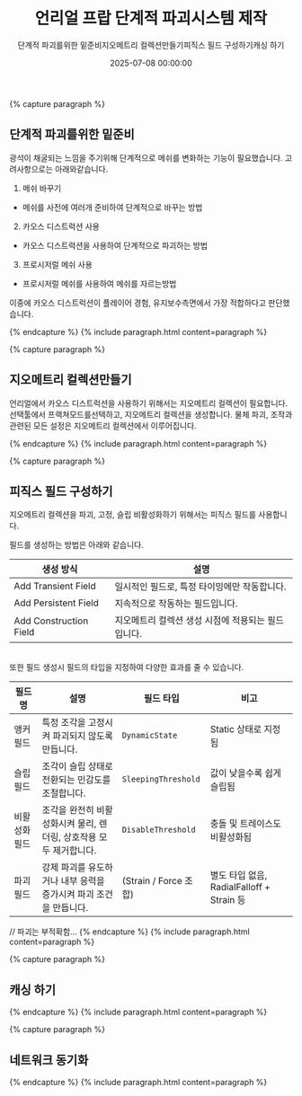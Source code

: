 ﻿---
title: "언리얼 프랍 단계적 파괴시스템 제작"
date: 2025-07-08 00:00:00
layout: post
image: "images/Image.png"
subtitle: 
 - "단계적 파괴를위한 밑준비"
 - "지오메트리 컬렉션만들기"
 - "피직스 필드 구성하기"
 - "캐싱 하기"
description: "?에 대하여 이야기합니다."
order: 9950
AutoContents: true
---


{% capture paragraph %}
## **단계적 파괴를위한 밑준비**
광석이 채굴되는 느낌을 주기위해 단계적으로 메쉬를 변화하는 기능이 필요했습니다.
고려사항으로는 아래와같습니다.
1. 메쉬 바꾸기 
 - 메쉬를 사전에 여러개 준비하여 단계적으로 바꾸는 방법
2. 카오스 디스트럭션 사용
 - 카오스 디스트럭션을 사용하여 단계적으로 파괴하는 방법
3. 프로시저럴 메쉬 사용
 - 프로시저럴 메쉬를 사용하여 메쉬를 자르는방법
  
이중에 카오스 디스트럭션이 플레이어 경험, 유지보수측면에서 가장 적합하다고 판단했습니다.

{% endcapture %}
{% include paragraph.html content=paragraph %}


{% capture paragraph %}
## **지오메트리 컬렉션만들기**
언리얼에서 카오스 디스트럭션을 사용하기 위해서는 지오메트리 컬렉션이 필요합니다.
선택툴에서 프랙쳐모드를선택하고, 지오메트리 컬렉션을 생성합니다.
물체 파괴, 조작과 관련된 모든 설정은 지오메트리 컬렉션에서 이루어집니다.


{% endcapture %}
{% include paragraph.html content=paragraph %}


{% capture paragraph %}
## **피직스 필드 구성하기**

지오메트리 컬렉션을 파괴, 고정, 슬립 비활성화하기 위해서는 피직스 필드를 사용합니다.

필드를 생성하는 방법은 아래와 같습니다.

| 생성 방식 | 설명 |
|-|-|
| Add Transient Field | 일시적인 필드로, 특정 타이밍에만 작동합니다. |
| Add Persistent Field | 지속적으로 작동하는 필드입니다. |
| Add Construction Field | 지오메트리 컬렉션 생성 시점에 적용되는 필드입니다. |

<br>
또한 필드 생성시 필드의 타입을 지정하여 다양한 효과를 줄 수 있습니다.

| 필드명 | 설명                                     | 필드 타입 | 비고
|-|-|-|-|
| 앵커 필드 | 특정 조각을 고정시켜 파괴되지 않도록 만듭니다. | `DynamicState` | Static 상태로 지정됨
| 슬립 필드 | 조각이 슬립 상태로 전환되는 민감도를 조절합니다. | `SleepingThreshold` | 값이 낮을수록 쉽게 슬립됨
| 비활성화 필드 | 조각을 완전히 비활성화시켜 물리, 렌더링, 상호작용 모두 제거합니다. | `DisableThreshold` | 충돌 및 트레이스도 비활성화됨                   |
| 파괴 필드 | 강제 파괴를 유도하거나 내부 응력을 증가시켜 파괴 조건을 만듭니다. | (Strain / Force 조합) | 별도 타입 없음, RadialFalloff + Strain 등 |

// 파괴는 부적확함...
{% endcapture %}
{% include paragraph.html content=paragraph %}



{% capture paragraph %}
## **캐싱 하기**


{% endcapture %}
{% include paragraph.html content=paragraph %}




{% capture paragraph %}
## **네트워크 동기화**


{% endcapture %}
{% include paragraph.html content=paragraph %}